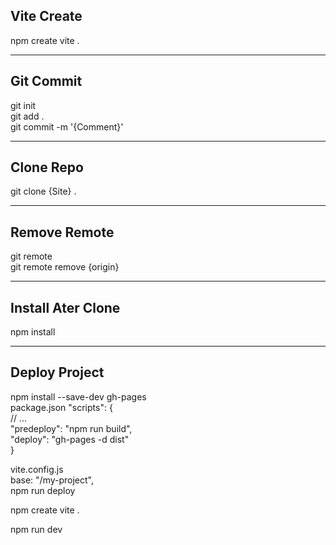 **Vite Create**
---
npm create vite . 
--- ---
**Git Commit**
---
git init \
git add . \
git commit -m '{Comment}' 
--- ---
**Clone Repo**
---
git clone {Site} . 
--- ---
**Remove Remote**
---
git remote \
git remote remove {origin} 
--- ---
**Install Ater Clone**
---
npm install 
--- ---
**Deploy Project**
---
npm install --save-dev gh-pages \
package.json 
"scripts": { \
    // ...\
    "predeploy": "npm run build", \
    "deploy": "gh-pages -d dist" \
} 

vite.config.js \
base: "/my-project", \
npm run deploy 

npm create vite .

npm run dev
